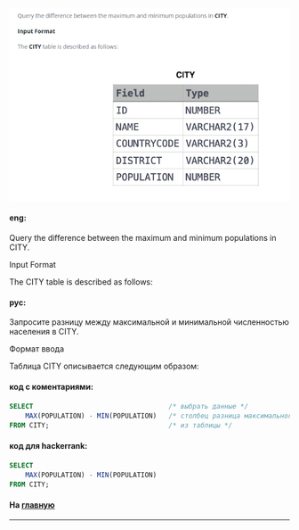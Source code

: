 ### 

<img src="./art/28.png" alt="solution" >

#### eng:
Query the difference between the maximum and minimum populations in CITY.

Input Format

The CITY table is described as follows:


#### рус:
Запросите разницу между максимальной и минимальной численностью населения в CITY.

Формат ввода

Таблица CITY описывается следующим образом:


#### код с коментариями:
```sql
SELECT                                  /* выбрать данные */
    MAX(POPULATION) - MIN(POPULATION)   /* столбец разница максимального значения и минимального значения */
FROM CITY;                              /* из таблицы */
```

#### код для hackerrank:
```sql
SELECT 
    MAX(POPULATION) - MIN(POPULATION) 
FROM CITY;
```


#### На [главную](https://github.com/BEPb/hackerrank_sql#readme)

---